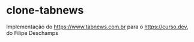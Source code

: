 # clone-tabnews
Implementação do https://www.tabnews.com.br para o https://curso.dev, do Filipe Deschamps

